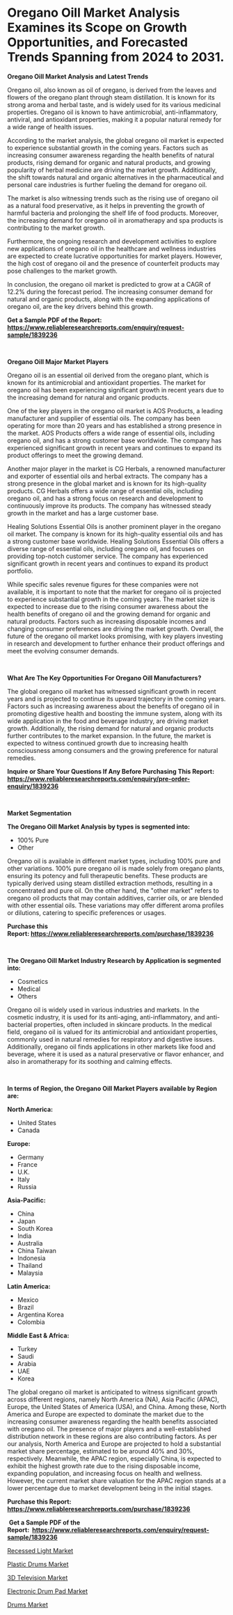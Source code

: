 <p><h1>Oregano Oill Market Analysis Examines its Scope on Growth Opportunities, and Forecasted Trends Spanning from 2024 to 2031.</h1></p><p><strong>Oregano Oill Market Analysis and Latest Trends</strong></p>
<p><p>Oregano oil, also known as oil of oregano, is derived from the leaves and flowers of the oregano plant through steam distillation. It is known for its strong aroma and herbal taste, and is widely used for its various medicinal properties. Oregano oil is known to have antimicrobial, anti-inflammatory, antiviral, and antioxidant properties, making it a popular natural remedy for a wide range of health issues.</p><p>According to the market analysis, the global oregano oil market is expected to experience substantial growth in the coming years. Factors such as increasing consumer awareness regarding the health benefits of natural products, rising demand for organic and natural products, and growing popularity of herbal medicine are driving the market growth. Additionally, the shift towards natural and organic alternatives in the pharmaceutical and personal care industries is further fueling the demand for oregano oil.</p><p>The market is also witnessing trends such as the rising use of oregano oil as a natural food preservative, as it helps in preventing the growth of harmful bacteria and prolonging the shelf life of food products. Moreover, the increasing demand for oregano oil in aromatherapy and spa products is contributing to the market growth.</p><p>Furthermore, the ongoing research and development activities to explore new applications of oregano oil in the healthcare and wellness industries are expected to create lucrative opportunities for market players. However, the high cost of oregano oil and the presence of counterfeit products may pose challenges to the market growth.</p><p>In conclusion, the oregano oil market is predicted to grow at a CAGR of 12.2% during the forecast period. The increasing consumer demand for natural and organic products, along with the expanding applications of oregano oil, are the key drivers behind this growth.</p></p>
<p><strong>Get a Sample PDF of the Report:&nbsp; <a href="https://www.reliableresearchreports.com/enquiry/request-sample/1839236">https://www.reliableresearchreports.com/enquiry/request-sample/1839236</a></strong></p>
<p>&nbsp;</p>
<p><strong>Oregano Oill Major Market Players</strong></p>
<p><p>Oregano oil is an essential oil derived from the oregano plant, which is known for its antimicrobial and antioxidant properties. The market for oregano oil has been experiencing significant growth in recent years due to the increasing demand for natural and organic products.</p><p>One of the key players in the oregano oil market is AOS Products, a leading manufacturer and supplier of essential oils. The company has been operating for more than 20 years and has established a strong presence in the market. AOS Products offers a wide range of essential oils, including oregano oil, and has a strong customer base worldwide. The company has experienced significant growth in recent years and continues to expand its product offerings to meet the growing demand.</p><p>Another major player in the market is CG Herbals, a renowned manufacturer and exporter of essential oils and herbal extracts. The company has a strong presence in the global market and is known for its high-quality products. CG Herbals offers a wide range of essential oils, including oregano oil, and has a strong focus on research and development to continuously improve its products. The company has witnessed steady growth in the market and has a large customer base.</p><p>Healing Solutions Essential Oils is another prominent player in the oregano oil market. The company is known for its high-quality essential oils and has a strong customer base worldwide. Healing Solutions Essential Oils offers a diverse range of essential oils, including oregano oil, and focuses on providing top-notch customer service. The company has experienced significant growth in recent years and continues to expand its product portfolio.</p><p>While specific sales revenue figures for these companies were not available, it is important to note that the market for oregano oil is projected to experience substantial growth in the coming years. The market size is expected to increase due to the rising consumer awareness about the health benefits of oregano oil and the growing demand for organic and natural products. Factors such as increasing disposable incomes and changing consumer preferences are driving the market growth. Overall, the future of the oregano oil market looks promising, with key players investing in research and development to further enhance their product offerings and meet the evolving consumer demands.</p></p>
<p>&nbsp;</p>
<p><strong>What Are The Key Opportunities For Oregano Oill Manufacturers?</strong></p>
<p><p>The global oregano oil market has witnessed significant growth in recent years and is projected to continue its upward trajectory in the coming years. Factors such as increasing awareness about the benefits of oregano oil in promoting digestive health and boosting the immune system, along with its wide application in the food and beverage industry, are driving market growth. Additionally, the rising demand for natural and organic products further contributes to the market expansion. In the future, the market is expected to witness continued growth due to increasing health consciousness among consumers and the growing preference for natural remedies.</p></p>
<p><strong>Inquire or Share Your Questions If Any Before Purchasing This Report: <a href="https://www.reliableresearchreports.com/enquiry/pre-order-enquiry/1839236">https://www.reliableresearchreports.com/enquiry/pre-order-enquiry/1839236</a></strong></p>
<p>&nbsp;</p>
<p><strong>Market Segmentation</strong></p>
<p><strong>The Oregano Oill Market Analysis by types is segmented into:</strong></p>
<p><ul><li>100% Pure</li><li>Other</li></ul></p>
<p><p>Oregano oil is available in different market types, including 100% pure and other variations. 100% pure oregano oil is made solely from oregano plants, ensuring its potency and full therapeutic benefits. These products are typically derived using steam distilled extraction methods, resulting in a concentrated and pure oil. On the other hand, the "other market" refers to oregano oil products that may contain additives, carrier oils, or are blended with other essential oils. These variations may offer different aroma profiles or dilutions, catering to specific preferences or usages.</p></p>
<p><strong>Purchase this Report:&nbsp;<a href="https://www.reliableresearchreports.com/purchase/1839236">https://www.reliableresearchreports.com/purchase/1839236</a></strong></p>
<p>&nbsp;</p>
<p><strong>The Oregano Oill Market Industry Research by Application is segmented into:</strong></p>
<p><ul><li>Cosmetics</li><li>Medical</li><li>Others</li></ul></p>
<p><p>Oregano oil is widely used in various industries and markets. In the cosmetic industry, it is used for its anti-aging, anti-inflammatory, and anti-bacterial properties, often included in skincare products. In the medical field, oregano oil is valued for its antimicrobial and antioxidant properties, commonly used in natural remedies for respiratory and digestive issues. Additionally, oregano oil finds applications in other markets like food and beverage, where it is used as a natural preservative or flavor enhancer, and also in aromatherapy for its soothing and calming effects.</p></p>
<p>&nbsp;</p>
<p><strong>In terms of Region, the Oregano Oill Market Players available by Region are:</strong></p>
<p>
    <p> <strong> North America: </strong>
        <ul>
            <li>United States</li>
            <li>Canada</li>
        </ul>
        </p> 
    <p> <strong> Europe: </strong>
        <ul>
            <li>Germany</li>
            <li>France</li>
            <li>U.K.</li>
            <li>Italy</li>
            <li>Russia</li>
        </ul>
        </p> 
    <p> <strong> Asia-Pacific: </strong>
        <ul>
            <li>China</li>
            <li>Japan</li>
            <li>South Korea</li>
            <li>India</li>
            <li>Australia</li>
            <li>China Taiwan</li>
            <li>Indonesia</li>
            <li>Thailand</li>
            <li>Malaysia</li>
        </ul>
        </p> 
    <p> <strong> Latin America: </strong>
        <ul>
            <li>Mexico</li>
            <li>Brazil</li>
            <li>Argentina Korea</li>
            <li>Colombia</li>
        </ul>
        </p> 
    <p> <strong> Middle East & Africa: </strong>
        <ul>
            <li>Turkey</li>
            <li>Saudi</li>
            <li>Arabia</li>
            <li>UAE</li>
            <li>Korea</li>
        </ul>
    </p>
    </p>
<p><p>The global oregano oil market is anticipated to witness significant growth across different regions, namely North America (NA), Asia Pacific (APAC), Europe, the United States of America (USA), and China. Among these, North America and Europe are expected to dominate the market due to the increasing consumer awareness regarding the health benefits associated with oregano oil. The presence of major players and a well-established distribution network in these regions are also contributing factors. As per our analysis, North America and Europe are projected to hold a substantial market share percentage, estimated to be around 40% and 30%, respectively. Meanwhile, the APAC region, especially China, is expected to exhibit the highest growth rate due to the rising disposable income, expanding population, and increasing focus on health and wellness. However, the current market share valuation for the APAC region stands at a lower percentage due to market development being in the initial stages.</p></p>
<p><strong>Purchase this Report: <a href="https://www.reliableresearchreports.com/purchase/1839236">https://www.reliableresearchreports.com/purchase/1839236</a></strong></p>
<p>&nbsp;<strong>Get a Sample PDF of the Report:&nbsp;&nbsp;<a href="https://www.reliableresearchreports.com/enquiry/request-sample/1839236">https://www.reliableresearchreports.com/enquiry/request-sample/1839236</a></strong></p>
<p><strong></strong></p>
<p><p><a href="https://github.com/merzlyukov93/Market-Research-Report-List-2/blob/main/recessed-light-market.md">Recessed Light Market</a></p><p><a href="https://github.com/sofyaavrova/Market-Research-Report-List-2/blob/main/plastic-drums-market.md">Plastic Drums Market</a></p><p><a href="https://github.com/kholmovskayalyudmila/Market-Research-Report-List-2/blob/main/3d-television-market.md">3D Television Market</a></p><p><a href="https://github.com/zebdakicsin/Market-Research-Report-List-2/blob/main/electronic-drum-pad-market.md">Electronic Drum Pad Market</a></p><p><a href="https://github.com/Krish2023na/Market-Research-Report-List-2/blob/main/drums-market.md">Drums Market</a></p></p>